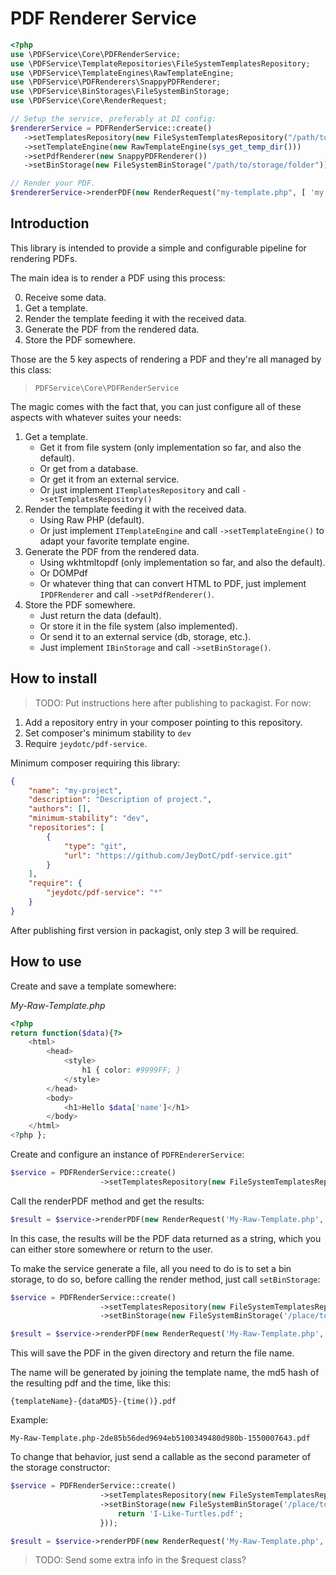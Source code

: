 # PDF Renderer Service

```php
<?php
use \PDFService\Core\PDFRenderService;
use \PDFService\TemplateRepositories\FileSystemTemplatesRepository;
use \PDFService\TemplateEngines\RawTemplateEngine;
use \PDFService\PDFRenderers\SnappyPDFRenderer;
use \PDFService\BinStorages\FileSystemBinStorage;
use \PDFService\Core\RenderRequest;

// Setup the service, preferably at DI config:
$rendererService = PDFRenderService::create()
   ->setTemplatesRepository(new FileSystemTemplatesRepository("/path/to/templates"))
   ->setTemplateEngine(new RawTemplateEngine(sys_get_temp_dir()))
   ->setPdfRenderer(new SnappyPDFRenderer())
   ->setBinStorage(new FileSystemBinStorage("/path/to/storage/folder"));

// Render your PDF.   
$rendererService->renderPDF(new RenderRequest("my-template.php", [ 'my' => 'data' ]));
```

## Introduction

This library is intended to provide a simple and configurable pipeline for rendering PDFs.

The main idea is to render a PDF using this process:

0. Receive some data.
1. Get a template.
2. Render the template feeding it with the received data.
3. Generate the PDF from the rendered data.
4. Store the PDF somewhere.

Those are the 5 key aspects of rendering a PDF and they're all managed by this class:

> `PDFService\Core\PDFRenderService`

The magic comes with the fact that, you can just configure all of these aspects with whatever suites your needs:

1. Get a template.
    * Get it from file system (only implementation so far, and also the default).
    * Or get from a database.
    * Or get it from an external service.
    * Or just implement `ITemplatesRepository` and call `->setTemplatesRepository()`
2. Render the template feeding it with the received data.
    * Using Raw PHP (default).
    * Or just implement `ITemplateEngine` and call `->setTemplateEngine()` to adapt your favorite template engine.
3. Generate the PDF from the rendered data.
    * Using wkhtmltopdf (only implementation so far, and also the default).
    * Or DOMPdf
    * Or whatever thing that can convert HTML to PDF, just implement `IPDFRenderer` and call `->setPdfRenderer()`.
4. Store the PDF somewhere.
    * Just return the data (default).
    * Or store it in the file system (also implemented).
    * Or send it to an external service (db, storage, etc.).
    * Just implement `IBinStorage` and call `->setBinStorage()`.

## How to install

> TODO: Put instructions here after publishing to packagist. For now:

1. Add a repository entry in your composer pointing to this repository.
2. Set composer's minimum stability to `dev`
3. Require `jeydotc/pdf-service`.

Minimum composer requiring this library:

```json
{
    "name": "my-project",
    "description": "Description of project.",
    "authors": [],
    "minimum-stability": "dev",
    "repositories": [
        {
            "type": "git",
            "url": "https://github.com/JeyDotC/pdf-service.git"
        }
    ],
    "require": {
        "jeydotc/pdf-service": "*"
    }
}
```

After publishing first version in packagist, only step 3 will be required.

## How to use

Create and save a template somewhere:

_My-Raw-Template.php_

```php
<?php
return function($data){?>
    <html>
        <head>
            <style>
                h1 { color: #9999FF; }
            </style>
        </head>
        <body>
            <h1>Hello $data['name']</h1>
        </body>
    </html>
<?php };
```

Create and configure an instance of `PDFREndererService`:

```php
$service = PDFRenderService::create()
                    ->setTemplatesRepository(new FileSystemTemplatesRepository('/the/directory/where-templates/are/located'));
```

Call the renderPDF method and get the results:

```php
$result = $service->renderPDF(new RenderRequest('My-Raw-Template.php', [ 'name' => 'Joe' ]));
```

In this case, the results will be the PDF data returned as a string, which you can either store somewhere or return to
the user.

To make the service generate a file, all you need to do is to set a bin storage, to do so, before calling the render
method, just call `setBinStorage`:

```php
$service = PDFRenderService::create()
                    ->setTemplatesRepository(new FileSystemTemplatesRepository('/the/directory/where-templates/are/located'))
                    ->setBinStorage(new FileSystemBinStorage('/place/to-put/pdfs/into'));

$result = $service->renderPDF(new RenderRequest('My-Raw-Template.php', [ 'name' => 'Joe' ]));
```

This will save the PDF in the given directory and return the file name.

The name will be generated by joining the template name, the md5 hash of the resulting pdf and the time, like this:

`{templateName}-{dataMD5}-{time()}.pdf`

Example:

`My-Raw-Template.php-2de85b56ded9694eb5100349480d980b-1550007643.pdf`

To change that behavior, just send a callable as the second parameter of the storage constructor:

```php
$service = PDFRenderService::create()
                    ->setTemplatesRepository(new FileSystemTemplatesRepository('/the/directory/where-templates/are/located'))
                    ->setBinStorage(new FileSystemBinStorage('/place/to-put/pdfs/into', function(RenderRequest $request, $pdfData){
                        return 'I-Like-Turtles.pdf';
                    }));

$result = $service->renderPDF(new RenderRequest('My-Raw-Template.php', [ 'name' => 'Joe' ]));
```

> TODO: Send some extra info in the $request class?